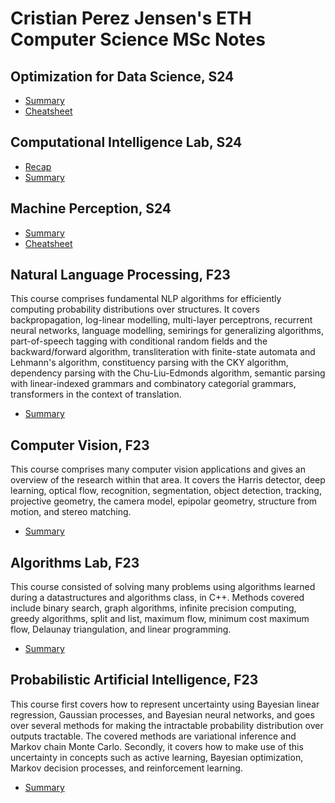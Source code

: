# Cristian Perez Jensen's ETH Computer Science MSc Notes

## Optimization for Data Science, S24

- [Summary](https://cristianpjensen.github.io/eth-cs-notes/optimization_for_data_science-summary.pdf)
- [Cheatsheet](https://cristianpjensen.github.io/eth-cs-notes/optimization_for_data_science-cheatsheet.pdf)

## Computational Intelligence Lab, S24

- [Recap](https://cristianpjensen.github.io/eth-cs-notes/computational_intelligence_lab-recap.pdf)
- [Summary](https://cristianpjensen.github.io/eth-cs-notes/computational_intelligence_lab-summary.pdf)

## Machine Perception, S24

- [Summary](https://cristianpjensen.github.io/eth-cs-notes/machine_perception-summary.pdf)
- [Cheatsheet](https://cristianpjensen.github.io/eth-cs-notes/machine_perception-cheatsheet.pdf)

## Natural Language Processing, F23

This course comprises fundamental NLP algorithms for efficiently computing probability distributions over structures. It covers backpropagation, log-linear modelling, multi-layer perceptrons, recurrent neural networks, language modelling, semirings for generalizing algorithms, part-of-speech tagging with conditional random fields and the backward/forward algorithm, transliteration with finite-state automata and Lehmann's algorithm, constituency parsing with the CKY algorithm, dependency parsing with the Chu-Liu-Edmonds algorithm, semantic parsing with linear-indexed grammars and combinatory categorial grammars, transformers in the context of translation.

 - [Summary](https://cristianpjensen.github.io/eth-cs-notes/natural_language_processing-summary.pdf)

## Computer Vision, F23

This course comprises many computer vision applications and gives an overview of the research within that area. It covers the Harris detector, deep learning, optical flow, recognition, segmentation, object detection, tracking, projective geometry, the camera model, epipolar geometry, structure from motion, and stereo matching.

- [Summary](https://cristianpjensen.github.io/eth-cs-notes/computer_vision-summary.pdf)

## Algorithms Lab, F23

This course consisted of solving many problems using algorithms learned during a datastructures and algorithms class, in C++. Methods covered include binary search, graph algorithms, infinite precision computing, greedy algorithms, split and list, maximum flow, minimum cost maximum flow, Delaunay triangulation, and linear programming.

 - [Summary](https://cristianpjensen.github.io/eth-cs-notes/algorithms_lab-summary.pdf)

## Probabilistic Artificial Intelligence, F23

This course first covers how to represent uncertainty using Bayesian linear regression, Gaussian processes, and Bayesian neural networks, and goes over several methods for making the intractable probability distribution over outputs tractable. The covered methods are variational inference and Markov chain Monte Carlo. Secondly, it covers how to make use of this uncertainty in concepts such as active learning, Bayesian optimization, Markov decision processes, and reinforcement learning.

- [Summary](https://cristianpjensen.github.io/eth-cs-notes/probabilistic_artificial_intelligence-summary.pdf)
